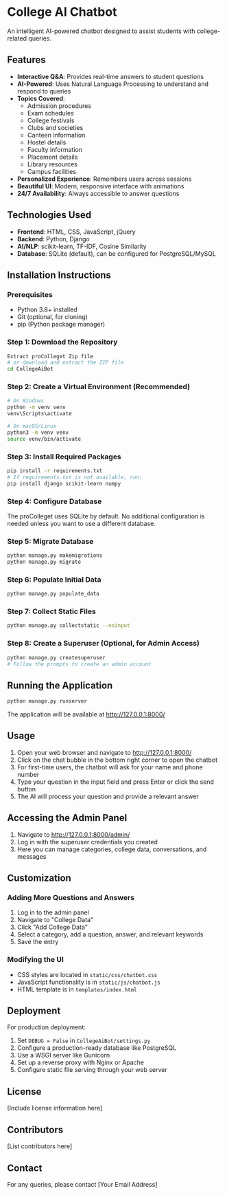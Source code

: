 # College AI Chatbot

An intelligent AI-powered chatbot designed to assist students with college-related queries.

## Features

- **Interactive Q&A**: Provides real-time answers to student questions
- **AI-Powered**: Uses Natural Language Processing to understand and respond to queries
- **Topics Covered**:
  - Admission procedures
  - Exam schedules
  - College festivals
  - Clubs and societies
  - Canteen information
  - Hostel details
  - Faculty information
  - Placement details
  - Library resources
  - Campus facilities
- **Personalized Experience**: Remembers users across sessions
- **Beautiful UI**: Modern, responsive interface with animations
- **24/7 Availability**: Always accessible to answer questions

## Technologies Used

- **Frontend**: HTML, CSS, JavaScript, jQuery
- **Backend**: Python, Django
- **AI/NLP**: scikit-learn, TF-IDF, Cosine Similarity
- **Database**: SQLite (default), can be configured for PostgreSQL/MySQL

## Installation Instructions

### Prerequisites

- Python 3.8+ installed
- Git (optional, for cloning)
- pip (Python package manager)

### Step 1:  Download the Repository

```bash
Extract proColleget Zip file
# or download and extract the ZIP file
cd CollegeAiBot
```

### Step 2: Create a Virtual Environment (Recommended)

```bash
# On Windows
python -m venv venv
venv\Scripts\activate

# On macOS/Linux
python3 -m venv venv
source venv/bin/activate
```

### Step 3: Install Required Packages

```bash
pip install -r requirements.txt
# If requirements.txt is not available, run:
pip install django scikit-learn numpy
```

### Step 4: Configure Database

The proColleget uses SQLite by default. No additional configuration is needed unless you want to use a different database.

### Step 5: Migrate Database

```bash
python manage.py makemigrations
python manage.py migrate
```

### Step 6: Populate Initial Data

```bash
python manage.py populate_data
```

### Step 7: Collect Static Files

```bash
python manage.py collectstatic --noinput
```

### Step 8: Create a Superuser (Optional, for Admin Access)

```bash
python manage.py createsuperuser
# Follow the prompts to create an admin account
```

## Running the Application

```bash
python manage.py runserver
```

The application will be available at http://127.0.0.1:8000/

## Usage

1. Open your web browser and navigate to http://127.0.0.1:8000/
2. Click on the chat bubble in the bottom right corner to open the chatbot
3. For first-time users, the chatbot will ask for your name and phone number
4. Type your question in the input field and press Enter or click the send button
5. The AI will process your question and provide a relevant answer

## Accessing the Admin Panel

1. Navigate to http://127.0.0.1:8000/admin/
2. Log in with the superuser credentials you created
3. Here you can manage categories, college data, conversations, and messages

## Customization

### Adding More Questions and Answers

1. Log in to the admin panel
2. Navigate to "College Data"
3. Click "Add College Data"
4. Select a category, add a question, answer, and relevant keywords
5. Save the entry

### Modifying the UI

- CSS styles are located in `static/css/chatbot.css`
- JavaScript functionality is in `static/js/chatbot.js`
- HTML template is in `templates/index.html`

## Deployment

For production deployment:

1. Set `DEBUG = False` in `CollegeAiBot/settings.py`
2. Configure a production-ready database like PostgreSQL
3. Use a WSGI server like Gunicorn
4. Set up a reverse proxy with Nginx or Apache
5. Configure static file serving through your web server

## License

[Include license information here]

## Contributors

[List contributors here]

## Contact

For any queries, please contact [Your Email Address] 